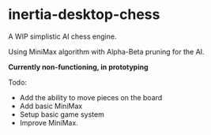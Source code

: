 # inertia-desktop-chess
A WIP simplistic AI chess engine.

Using MiniMax algorithm with Alpha-Beta pruning for the AI.



**Currently non-functioning, in prototyping**

Todo:
- Add the ability to move pieces on the board
- Add basic MiniMax
- Setup basic game system
- Improve MiniMax.
